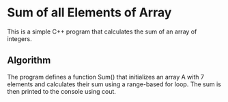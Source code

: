 # Sum of all Elements of Array
This is a simple C++ program that calculates the sum of an array of integers.

## Algorithm
The program defines a function Sum() that initializes an array A with 7 elements and calculates their sum using a range-based for loop. The sum is then printed to the console using cout.
